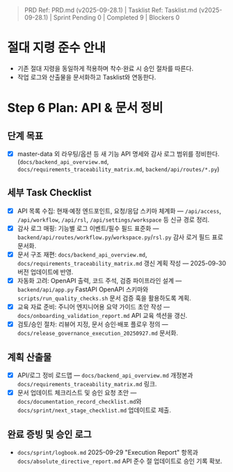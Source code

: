 > PRD Ref: PRD.md (v2025-09-28.1) | Tasklist Ref: Tasklist.md (v2025-09-28.1) | Sprint Pending 0 | Completed 9 | Blockers 0

# 절대 지령 준수 안내
- 기존 절대 지령을 동일하게 적용하며 착수·완료 시 승인 절차를 따른다.
- 작업 로그와 산출물을 문서화하고 Tasklist와 연동한다.

# Step 6 Plan: API & 문서 정비

## 단계 목표
- [x] master-data 외 라우팅/옵션 등 새 기능 API 명세와 감사 로그 범위를 정비한다. (`docs/backend_api_overview.md`, `docs/requirements_traceability_matrix.md`, `backend/api/routes/*.py`)

## 세부 Task Checklist
- [x] API 목록 수집: 현재·예정 엔드포인트, 요청/응답 스키마 체계화 — `/api/access`, `/api/workflow`, `/api/rsl`, `/api/settings/workspace` 등 신규 경로 정리.
- [x] 감사 로그 매핑: 기능별 로그 이벤트/필수 필드 표준화 — `backend/api/routes/workflow.py`/`workspace.py`/`rsl.py` 감사 로거 필드 표로 문서화.
- [x] 문서 구조 재편: `docs/backend_api_overview.md`, `docs/requirements_traceability_matrix.md` 갱신 계획 작성 — 2025-09-30 버전 업데이트에 반영.
- [x] 자동화 고려: OpenAPI 출력, 코드 주석, 검증 파이프라인 설계 — `backend/api/app.py` FastAPI OpenAPI 스키마와 `scripts/run_quality_checks.sh` 문서 검증 훅을 활용하도록 계획.
- [x] 교육 자료 준비: 주니어 엔지니어용 요약 가이드 초안 작성 — `docs/onboarding_validation_report.md` API 교육 섹션을 갱신.
- [x] 검토/승인 절차: 리뷰어 지정, 문서 승인·배포 플로우 정의 — `docs/release_governance_execution_20250927.md` 문서화.

## 계획 산출물
- [x] API/로그 정비 로드맵 — `docs/backend_api_overview.md` 개정본과 `docs/requirements_traceability_matrix.md` 링크.
- [x] 문서 업데이트 체크리스트 및 승인 요청 초안 — `docs/documentation_record_checklist.md`와 `docs/sprint/next_stage_checklist.md` 업데이트로 제출.

## 완료 증빙 및 승인 로그
- `docs/sprint/logbook.md` 2025-09-29 "Execution Report" 항목과 `docs/absolute_directive_report.md` API 준수 절 업데이트로 승인 기록 확보.

